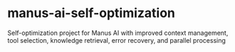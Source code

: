 # manus-ai-self-optimization
Self-optimization project for Manus AI with improved context management, tool selection, knowledge retrieval, error recovery, and parallel processing
